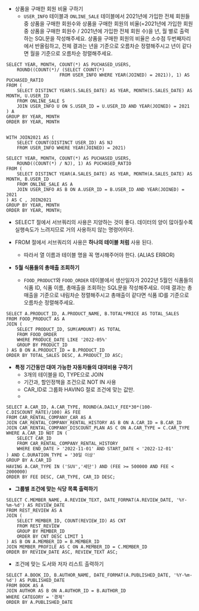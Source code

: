 - 상품을 구매한 회원 비율 구하기
	- `USER_INFO` 테이블과 `ONLINE_SALE` 테이블에서 2021년에 가입한 전체 회원들 중 상품을 구매한 회원수와 상품을 구매한 회원의 비율(=2021년에 가입한 회원 중 상품을 구매한 회원수 / 2021년에 가입한 전체 회원 수)을 년, 월 별로 출력하는 SQL문을 작성해주세요. 상품을 구매한 회원의 비율은 소수점 두번째자리에서 반올림하고, 전체 결과는 년을 기준으로 오름차순 정렬해주시고 년이 같다면 월을 기준으로 오름차순 정렬해주세요.
```MYSQL
SELECT YEAR, MONTH, COUNT(*) AS PUCHASED_USERS,
	ROUND((COUNT(*)/ (SELECT COUNT(*)
					FROM USER_INFO WHERE YEAR(JOINED) = 2021)), 1) AS PUCHASED_RATIO
FROM (
    SELECT DISTINCT YEAR(S.SALES_DATE) AS YEAR, MONTH(S.SALES_DATE) AS MONTH, U.USER_ID
    FROM ONLINE_SALE S
    JOIN USER_INFO U ON S.USER_ID = U.USER_ID AND YEAR(JOINED) = 2021
) A
GROUP BY YEAR, MONTH
ORDER BY YEAR, MONTH


WITH JOIN2021 AS (
    SELECT COUNT(DISTINCT USER_ID) AS NJ
    FROM USER_INFO WHERE YEAR(JOINED) = 2021)

SELECT YEAR, MONTH, COUNT(*) AS PUCHASED_USERS,
    ROUND((COUNT(*) / NJ), 1) AS PUCHASED_RATIO
FROM (
    SELECT DISTINCT YEAR(A.SALES_DATE) AS YEAR, MONTH(A.SALES_DATE) AS MONTH, B.USER_ID
    FROM ONLINE_SALE AS A
    JOIN USER_INFO AS B ON A.USER_ID = B.USER_ID AND YEAR(JOINED) = 2021
) AS C , JOIN2021
GROUP BY YEAR, MONTH
ORDER BY YEAR, MONTH;
```
- SELECT 절에서 서브쿼리의 사용은 지양하는 것이 좋다. 데이터의 양이 많아질수록 실행속도가 느려지므로 거의 사용하지 않는 명령어이다.
- FROM 절에서 서브쿼리의 사용은 **하나의 테이블 처럼** 사용 된다.
	- 따라서 열 이름과 테이블 명을 꼭 명시해주어야 한다. (ALIAS ERROR)

- **5월 식품들의 총매출 조회하기**
	- `FOOD_PRODUCT`와 `FOOD_ORDER` 테이블에서 생산일자가 2022년 5월인 식품들의 식품 ID, 식품 이름, 총매출을 조회하는 SQL문을 작성해주세요. 이때 결과는 총매출을 기준으로 내림차순 정렬해주시고 총매출이 같다면 식품 ID를 기준으로 오름차순 정렬해주세요.
```MYSQL
SELECT A.PRODUCT_ID, A.PRODUCT_NAME, B.TOTAL*PRICE AS TOTAL_SALES
FROM FOOD_PRODUCT AS A
JOIN (
    SELECT PRODUCT_ID, SUM(AMOUNT) AS TOTAL
    FROM FOOD_ORDER
    WHERE PRODUCE_DATE LIKE '2022-05%'
    GROUP BY PRODUCT_ID
) AS B ON A.PRODUCT_ID = B.PRODUCT_ID
ORDER BY TOTAL_SALES DESC, A.PRODUCT_ID ASC;
```

- **특정 기간동안 대여 가능한 자동차들의 대여비용 구하기**
	- 3개의 테이블을 ID, TYPE으로 JOIN
	- 기간과, 할인정책을 조건으로 NOT IN 사용
	- CAR_ID로 그룹화 HAVING 절로 조건에 맞는 값만.
	- 
```MYSQL
SELECT A.CAR_ID, A.CAR_TYPE, ROUND(A.DAILY_FEE*30*(100-C.DISCOUNT_RATE)/100) AS FEE
FROM CAR_RENTAL_COMPANY_CAR AS A
JOIN CAR_RENTAL_COMPANY_RENTAL_HISTORY AS B ON A.CAR_ID = B.CAR_ID
JOIN CAR_RENTAL_COMPANY_DISCOUNT_PLAN AS C ON A.CAR_TYPE = C.CAR_TYPE
WHERE A.CAR_ID NOT IN (
    SELECT CAR_ID
    FROM CAR_RENTAL_COMPANY_RENTAL_HISTORY
    WHERE END_DATE > '2022-11-01' AND START_DATE < '2022-12-01'
) AND C.DURATION_TYPE = '30일 이상'
GROUP BY A.CAR_ID
HAVING A.CAR_TYPE IN ('SUV','세단') AND (FEE >= 500000 AND FEE < 2000000)
ORDER BY FEE DESC, CAR_TYPE, CAR_ID DESC;
```

- **그룹별 조건에 맞는 식당 목록 출력하기**
```MYSQL
SELECT C.MEMBER_NAME, A.REVIEW_TEXT, DATE_FORMAT(A.REVIEW_DATE, '%Y-%m-%d') AS REVIEW_DATE
FROM REST_REVIEW AS A
JOIN (
    SELECT MEMBER_ID, COUNT(REVIEW_ID) AS CNT
    FROM REST_REVIEW
    GROUP BY MEMBER_ID
    ORDER BY CNT DESC LIMIT 1
) AS B ON A.MEMBER_ID = B.MEMBER_ID
JOIN MEMBER_PROFILE AS C ON A.MEMBER_ID = C.MEMBER_ID
ORDER BY REVIEW_DATE ASC, REVIEW_TEXT ASC;
```

- 조건에 맞는 도서와 저자 리스트 출력하기
```MYSQL
SELECT A.BOOK_ID, B.AUTHOR_NAME, DATE_FORMAT(A.PUBLISHED_DATE, '%Y-%m-%d') AS PUBLISHED_DATE
FROM BOOK AS A
JOIN AUTHOR AS B ON A.AUTHOR_ID = B.AUTHOR_ID
WHERE CATEGORY = '경제'
ORDER BY A.PUBLISHED_DATE
```

